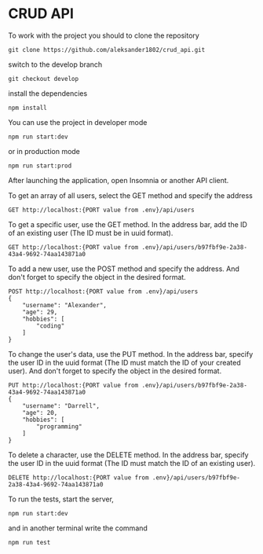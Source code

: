 # CRUD API
To work with the project you should to clone the repository

```
git clone https://github.com/aleksander1802/crud_api.git
```

switch to the develop branch

```
git checkout develop
```

install the dependencies

```
npm install
```

You can use the project in developer mode

```
npm run start:dev
```
or in production mode

```
npm run start:prod
```


After launching the application, open Insomnia or another API client.


To get an array of all users, select the GET method and specify the address

```
GET http://localhost:{PORT value from .env}/api/users
```

To get a specific user, use the GET method. In the address bar, add the ID of an existing user (The ID must be in uuid format).

```
GET http://localhost:{PORT value from .env}/api/users/b97fbf9e-2a38-43a4-9692-74aa143871a0
```

To add a new user, use the POST method and specify the address.
And don't forget to specify the object in the desired format. 

```
POST http://localhost:{PORT value from .env}/api/users
{
	"username": "Alexander",
	"age": 29,
	"hobbies": [
		"coding"
	]
}
```

To change the user's data, use the PUT method. In the address bar, specify the user ID in the uuid format (The ID must match the ID of your created user).
And don't forget to specify the object in the desired format. 

```
PUT http://localhost:{PORT value from .env}/api/users/b97fbf9e-2a38-43a4-9692-74aa143871a0
{
	"username": "Darrell",
	"age": 20,
	"hobbies": [
		"programming"
	]
}
```

To delete a character, use the DELETE method. In the address bar, specify the user ID in the uuid format (The ID must match the ID of an existing user).

```
DELETE http://localhost:{PORT value from .env}/api/users/b97fbf9e-2a38-43a4-9692-74aa143871a0
```

To run the tests, start the server,

```
npm run start:dev
```

and in another terminal write the command

```
npm run test
```


